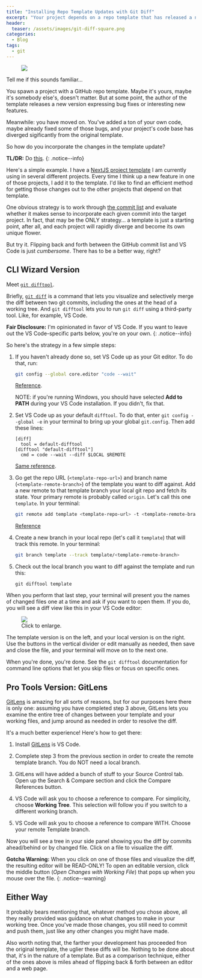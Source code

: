 ```yaml
---
title: "Installing Repo Template Updates with Git Diff"
excerpt: "Your project depends on a repo template that has released a new version. How do you integrate the changes?"
header:
  teaser: /assets/images/git-diff-square.png
categories:
  - Blog
tags:
  - git
---
```


<figure class="align-left" style="margin-top: 10px; margin-bottom: 10px; width: 150px;">
    <img src="{{ site.url }}{{ site.baseurl }}/assets/images/git-diff-square.png">
</figure>

Tell me if this sounds familiar...

You spawn a project with a GitHub repo template. Maybe it's yours, maybe it's somebody else's, doesn't matter. But at some point, the author of the template releases a new version expressing bug fixes or interesting new features.

Meanwhile: you have moved on. You've added a ton of your own code, maybe already fixed some of those bugs, and your project's code base has diverged sigificantly from the original template.

So how do you incorporate the changes in the template update?

**TL/DR:** Do [this](#pro-tools-version-gitlens).
{: .notice--info}

Here's a simple example. I have a [NextJS project template](https://github.com/karmaniverous/template-nextjs) I am currently using in several different projects. Every time I think up a new feature in one of those projects, I add it to the template. I'd like to find an efficient method for getting those changes out to the other projects that depend on that template.

One obvious strategy is to work through [the commit list](https://github.com/karmaniverous/template-nextjs/commits/master) and evaluate whether it makes sense to incorporate each given commit into the target project. In fact, that may be the ONLY strategy... a template is just a starting point, after all, and each project will rapidly diverge and become its own unique flower.

But try it. Flipping back and forth between the GitHub commit list and VS Code is just *cumbersome*. There has to be a better way, right?

## CLI Wizard Version

Meet [`git difftool`](https://git-scm.com/docs/git-difftool).

Briefly, [`git diff`](https://git-scm.com/docs/git-diff) is a command that lets you visualize and selectively merge the diff between two git commits, including the ones at the head of a working tree. And `git difftool` lets you to run `git diff` using a third-party tool. Like, for example, VS Code.

**Fair Disclosure:** I'm opinionated in favor of VS Code. If you want to leave out the VS Code-specific parts below, you're on your own.
{: .notice--info}

So here's the strategy in a few simple steps:

1. If you haven't already done so, set VS Code up as your Git editor. To do that, run:

    ```bash
    git config --global core.editor "code --wait"
    ```
    [Reference](https://stackoverflow.com/questions/30024353/how-to-use-visual-studio-code-as-default-editor-for-git).

    NOTE: if you're running Windows, you should have selected **Add to PATH** during your VS Code installation. If you didn't, fix that.

1. Set VS Code up as your default `difftool`. To do that, enter `git config --global -e` in your terminal to bring up your global `git.config`. Then add these lines:

    ```
    [diff]
      tool = default-difftool
    [difftool "default-difftool"]
      cmd = code --wait --diff $LOCAL $REMOTE
    ```
    [Same reference](https://stackoverflow.com/questions/30024353/how-to-use-visual-studio-code-as-default-editor-for-git).

1. Go get the repo URL (`<template-repo-url>`) and branch name (`<template-remote-branch>`) of the template you want to diff against. Add a new remote to that template branch your local git repo and fetch its state. Your primary remote is probably called `origin`. Let's call this one `template`. In your terminal:

    ```bash
    git remote add template <template-repo-url> -t <template-remote-branch> -f
    ```
    [Reference](https://jigarius.com/blog/multiple-git-remote-repositories)

1. Create a new branch in your local repo (let's call it `template`) that will track this remote. In your terminal:

    ```bash
    git branch template --track template/<template-remote-branch>
    ```

5. Check out the local branch you want to diff against the template and run this:

    ```
    git difftool template
    ```

When you perform that last step, your terminal will present you the names of changed files one at a time and ask if you want to open them. If you do, you will see a diff view like this in your VS Code editor:

<figure >
    <a href="{{ site.url }}{{ site.baseurl }}/assets/images/git-difftool-screenshot.png">
        <img src="{{ site.url }}{{ site.baseurl }}/assets/images/git-difftool-screenshot.png">
    </a>
    <figcaption>Click to enlarge.</figcaption>
</figure>

The template version is on the left, and your local version is on the right. Use the buttons in the vertical divider or edit manually as needed, then save and close the file, and your terminal will move on to the next one.

When you're done, you're done. See the `git difftool` documentation for command line options that let you skip files or focus on specific ones.

## Pro Tools Version: GitLens

[GitLens](https://marketplace.visualstudio.com/items?itemName=eamodio.gitlens) is amazing for all sorts of reasons, but for our purposes here there is only one: assuming you have completed step 3 above, GitLens lets you examine the entire tree of changes between your template and your working files, and jump around as needed in order to resolve the diff. 

It's a much better experience! Here's how to get there:

1. Install [GitLens](https://marketplace.visualstudio.com/items?itemName=eamodio.gitlens) is VS Code.

1. Complete step 3 from the previous section in order to create the remote template branch. You do NOT need a local branch.

1. GitLens will have added a bunch of stuff to your Source Control tab. Open up the Search & Compare section and click the Compare References button.

1. VS Code will ask you to choose a reference to compare. For simplicity, choose **Working Tree**. This selection will follow you if you switch to a different working branch.

1. VS Code will ask you to choose a reference to compare WITH. Choose your remote Template branch.

Now you will see a tree in your side panel showing you the diff by commits ahead/behind or by changed file. Click on a file to visualize the diff.

**Gotcha Warning:** When you click on one of those files and visualize the diff, the resulting editor will be READ-ONLY! To open an editable version, click the middle button (*Open Changes with Working File*) that pops up when you mouse over the file.
{: .notice--warning}

## Either Way

It probably bears mentioning that, whatever method you chose above, all they really provided was guidance on what changes to make in your working tree. Once you've made those changes, you still need to commit and push them, just like any other changes you might have made.

Also worth noting that, the farther your development has proceeded fron the original template, the uglier these diffs will be. Nothing to be done about that, it's in the nature of a template. But as a comparison technique, either of the ones above is miles ahead of flipping back & forth between an editor and a web page.